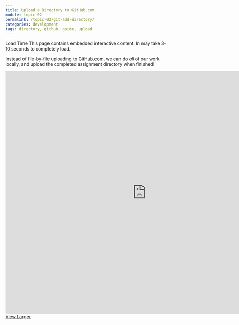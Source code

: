 ```yaml
---
title: Upload a Directory to GitHub.com
module: topic-02
permalink: /topic-02/git-add-directory/
categories: development
tags: directory, github, guide, upload
---
```


<div class="divider-heading"></div>


<span class="label label-warning">Load Time</span> This page contains embedded interactive content. In may take 3-10 seconds to completely load.

Instead of file-by-file uploading to <a href="https://github.com/" target="_blank">GitHub.com</a>, we can do _all_ of our work locally, and upload the completed assignment directory when finished!

<iframe src="https://umontanamediaarts.com/MART341/wp-admin/admin-ajax.php?action=h5p_embed&id=9" width="877" height="761" frameborder="0" allowfullscreen="allowfullscreen"></iframe><script src="https://umontanamediaarts.com/MART341/wp-content/plugins/h5p/h5p-php-library/js/h5p-resizer.js" charset="UTF-8"></script>
<a href="https://umontanamediaarts.com/MART341/wp-admin/admin-ajax.php?action=h5p_embed&id=9" class="btn btn-default btn-xs" target="_blank">View Larger</a>
